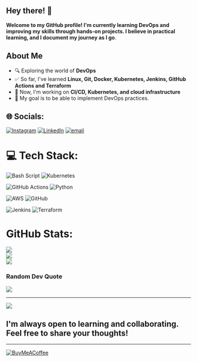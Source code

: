 ## Hey there! 👋

**Welcome to my GitHub profile! I'm currently learning DevOps and improving my skills through hands-on projects. I believe in practical learning, and I document my journey as I go**.

## About Me
- 🔍 Exploring the world of **DevOps**
- ✅ So far, I've learned **Linux, Git, Docker, Kubernetes, Jenkins, GitHub Actions and Terraform**
- 🔧 Now, I'm working on **CI/CD, Kubernetes, and cloud infrastructure**
- 📌 My goal is to be able to  implement DevOps practices. 

## 🌐 Socials:
[![Instagram](https://img.shields.io/badge/Instagram-%23E4405F.svg?logo=Instagram&logoColor=white)](https://instagram.com/iambharatx) [![LinkedIn](https://img.shields.io/badge/LinkedIn-%230077B5.svg?logo=linkedin&logoColor=white)](https://www.linkedin.com/in/bharat-sutharx) [![email](https://img.shields.io/badge/Email-D14836?logo=gmail&logoColor=white)](mailto:bharatsuthar.me@gmail.com) 

# 💻 Tech Stack:
![Bash Script](https://img.shields.io/badge/bash_script-%23121011.svg?style=for-the-badge&logo=gnu-bash&logoColor=white) ![Kubernetes](https://img.shields.io/badge/kubernetes-%23326ce5.svg?style=for-the-badge&logo=kubernetes&logoColor=white)

![GitHub Actions](https://img.shields.io/badge/github%20actions-%232671E5.svg?style=for-the-badge&logo=githubactions&logoColor=white) ![Python](https://img.shields.io/badge/python-3670A0?style=for-the-badge&logo=python&logoColor=ffdd54) 

![AWS](https://img.shields.io/badge/AWS-%23FF9900.svg?style=for-the-badge&logo=amazon-aws&logoColor=white)  ![GitHub](https://img.shields.io/badge/github-%23121011.svg?style=for-the-badge&logo=github&logoColor=white) 

![Jenkins](https://img.shields.io/badge/jenkins-%232C5263.svg?style=for-the-badge&logo=jenkins&logoColor=white) ![Terraform](https://img.shields.io/badge/terraform-%235835CC.svg?style=for-the-badge&logo=terraform&logoColor=white)

# GitHub Stats:
![](https://github-readme-stats.vercel.app/api?username=bharatsutharx&theme=dark&hide_border=false&include_all_commits=false&count_private=true)<br/>
![](https://nirzak-streak-stats.vercel.app/?user=bharatsutharx&theme=dark&hide_border=false)<br/>
![](https://github-readme-stats.vercel.app/api/top-langs/?username=bharatsutharx&theme=dark&hide_border=false&include_all_commits=false&count_private=true&layout=compact)


### Random Dev Quote
![](https://quotes-github-readme.vercel.app/api?type=vetical&theme=radical)

---
[![](https://visitcount.itsvg.in/api?id=bharatsutharx&icon=0&color=0)](https://visitcount.itsvg.in)

## I'm always open to learning and collaborating. Feel free to share your thoughts! 

----

  [![BuyMeACoffee](https://img.shields.io/badge/Buy%20Me%20a%20Coffee-ffdd00?style=for-the-badge&logo=buy-me-a-coffee&logoColor=black)](https://buymeacoffee.com/bharatsuthar) 




